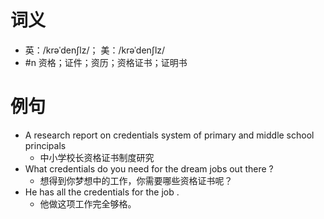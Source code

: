 # 词义
- 英：/krəˈdenʃlz/； 美：/krəˈdenʃlz/
- #n 资格；证件；资历；资格证书；证明书
# 例句
- A research report on credentials system of primary and middle school principals
	- 中小学校长资格证书制度研究
- What credentials do you need for the dream jobs out there ?
	- 想得到你梦想中的工作，你需要哪些资格证书呢？
- He has all the credentials for the job .
	- 他做这项工作完全够格。

